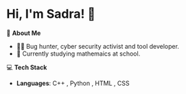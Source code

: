 # Hi, I'm Sadra! 👋

🌱 **About Me**  
- 🧑‍💻 Bug hunter, cyber security activist and tool developer.  
- 🔭 Currently studying mathemaics at school.    


💻 **Tech Stack**  
- **Languages**: C++ , Python , HTML , CSS
